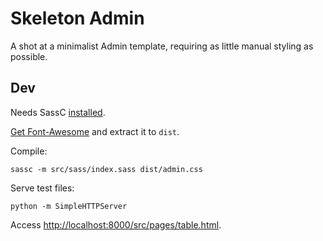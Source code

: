 # Skeleton Admin

A shot at a minimalist Admin template, requiring as little manual styling as possible.


## Dev

Needs SassC [installed](https://github.com/sass/libsass/blob/master/docs/build.md).

[Get Font-Awesome](https://fortawesome.github.io/Font-Awesome/assets/font-awesome-4.5.0.zip) and
extract it to `dist`.

Compile:

    sassc -m src/sass/index.sass dist/admin.css

Serve test files:

    python -m SimpleHTTPServer

Access <http://localhost:8000/src/pages/table.html>.